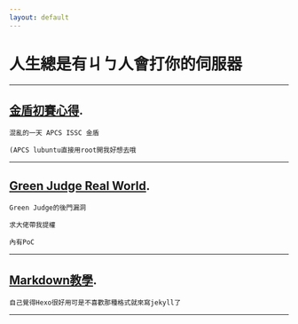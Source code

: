 ```yaml
---
layout: default
---
```

# 人生總是有ㄐㄅ人會打你的伺服器
***
## **[金盾初賽心得](./writeup/CSC.html).**
	混亂的一天 APCS ISSC 金盾
	
	(APCS lubuntu直接用root開我好想去哦
	
***
## **[Green Judge Real World](./writeup/Green_Judge.html).**
	Green Judge的後門漏洞
	
	求大佬帶我提權
	
	內有PoC
	
***
## **[Markdown教學](./markdown_default.html).**
	自己覺得Hexo很好用可是不喜歡那種格式就來寫jekyll了
	
***
